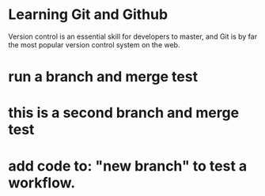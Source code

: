 # Learning Git and Github
Version control is an essential skill for developers to master, and Git is by far the most popular version control system on the web.

# run a branch and merge test

# this is a second branch and merge test

# add code to: "new branch" to test a workflow.
